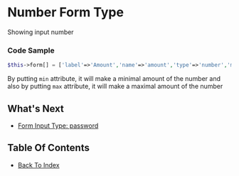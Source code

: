 # Number Form Type
Showing input number

### Code Sample
```php
$this->form[] = ['label'=>'Amount','name'=>'amount','type'=>'number','min'=>0,'max'=>100];
```
By putting `min` attribute, it will make a minimal amount of the number
and also by putting `max` attribute, it will make a maximal amount of the number

## What's Next
- [Form Input Type: password](./form-password.md)

## Table Of Contents
- [Back To Index](./index.md)